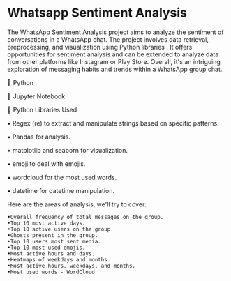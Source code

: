 # Whatsapp Sentiment Analysis

The WhatsApp Sentiment Analysis project aims to analyze the sentiment of conversations in a WhatsApp chat. The project involves data retrieval, preprocessing, and visualization using Python libraries . It offers opportunities for sentiment analysis and can be extended to analyze data from other platforms like Instagram or Play Store. Overall, it's an intriguing exploration of messaging habits and trends within a WhatsApp group chat.
 
📌 Python

📌 Jupyter Notebook

📌 Python Libraries Used

• Regex (re) to extract and manipulate strings based on specific patterns.<br>

• Pandas for analysis.<br>

• matplotlib and seaborn for visualization.<br>

• emoji to deal with emojis.<br>

• wordcloud for the most used words.<br>

• datetime for datetime manipulation.<br>

Here are the areas of analysis, we'll try to cover:

    •Overall frequency of total messages on the group.
    •Top 10 most active days.
    •Top 10 active users on the group.
    •Ghosts present in the group.
 	•Top 10 users most sent media.
 	•Top 10 most used emojis.
 	•Most active hours and days.
 	•Heatmaps of weekdays and months.
 	•Most active hours, weekdays, and months.
 	•Most used words - WordCloud
